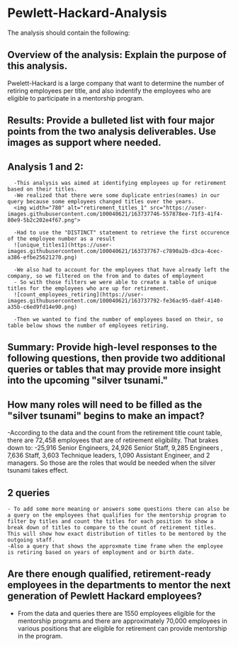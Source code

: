 # Pewlett-Hackard-Analysis

The analysis should contain the following:

## Overview of the analysis: Explain the purpose of this analysis.
Pwelett-Hackard is a large company that want to determine  the number of retiring employees per title, and also indentify the employees who are eligible to participate in a mentorship program.
## Results: Provide a bulleted list with four major points from the two analysis deliverables. Use images as support where needed.
  ## Analysis 1 and 2: 
      -This analysis was aimed at identifying employees up for retirement based on their titles.
      -We realized that there were some duplicate entries(names) in our query because some employees changed titles over the years.
      <img width="780" alt="retirement_titles_1" src="https://user-images.githubusercontent.com/100040621/163737746-557878ee-71f3-41f4-80e9-5b2c202e4f67.png">

      -Had to use the "DISTINCT" statement to retrieve the first occurence of the employee number as a result
      ![unique_titles1](https://user-images.githubusercontent.com/100040621/163737767-c7890a2b-d3ca-4cec-a386-efbe25621270.png)

      -We also had to account for the employees that have already left the company, so we filtered on the from and to dates of employment
      - So with those filters we were able to create a table of unique titles for the employees who are up for retirement.
      ![count_employees_retiring](https://user-images.githubusercontent.com/100040621/163737792-fe36ac95-da8f-4140-a35b-c6ed9fd14e90.png)

      -Then we wanted to find the number of employees based on their, so table below shows the number of employees retiring.

## Summary: Provide high-level responses to the following questions, then provide two additional queries or tables that may provide more insight into the upcoming "silver tsunami."
## How many roles will need to be filled as the "silver tsunami" begins to make an impact?
-According to the data and the count from the retirement title count table, there are 72,458 employees that are of retirement eligibility. That brakes down to:
  -25,916 Senior Engineers, 24,926 Senior Staff, 9,285 Engineers , 7,636 Staff, 3,603 Technique leaders, 1,090 Assistant Engineer, and 2 managers. So those are the roles that would be needed when the silver tsunami takes effect.
## 2 queries
    - To add some more meaning or answers some questions there can also be a query on the employees that qualifies for the mentorship program to filter by titles and count the titles for each position to show a break down of titles to compare to the count of retirement titles. This will show how exact distribution of titles to be mentored by the outgoing staff.
    -Also a query that shows the approxmate time frame when the employee is retiring based on years of employment and or birth date.
## Are there enough qualified, retirement-ready employees in the departments to mentor the next generation of Pewlett Hackard employees?
- From the data and queries there are 1550 employees eligible for the mentorship programs and there are approximately 70,000 employees in various positions that are eligible for retirement can provide mentorship in the program.
